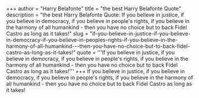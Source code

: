 +++
author = "Harry Belafonte"
title = "the best Harry Belafonte Quote"
description = "the best Harry Belafonte Quote: If you believe in justice, if you believe in democracy, if you believe in people's rights, if you believe in the harmony of all humankind - then you have no choice but to back Fidel Castro as long as it takes!"
slug = "if-you-believe-in-justice-if-you-believe-in-democracy-if-you-believe-in-peoples-rights-if-you-believe-in-the-harmony-of-all-humankind---then-you-have-no-choice-but-to-back-fidel-castro-as-long-as-it-takes!"
quote = '''If you believe in justice, if you believe in democracy, if you believe in people's rights, if you believe in the harmony of all humankind - then you have no choice but to back Fidel Castro as long as it takes!'''
+++
If you believe in justice, if you believe in democracy, if you believe in people's rights, if you believe in the harmony of all humankind - then you have no choice but to back Fidel Castro as long as it takes!
